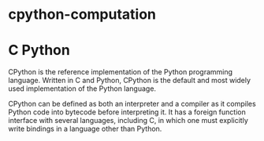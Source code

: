# cpython-computation

# C Python

CPython is the reference implementation of the Python programming language. Written in C and Python, CPython is the default and most widely used implementation of the Python language.

CPython can be defined as both an interpreter and a compiler as it compiles Python code into bytecode before interpreting it. It has a foreign function interface with several languages, including C, in which one must explicitly write bindings in a language other than Python.